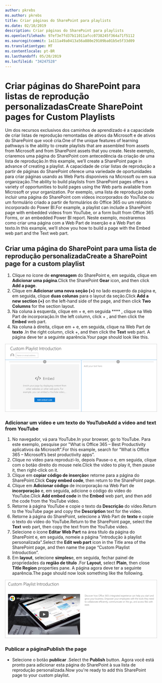 ```yaml
---
author: pkrebs
ms.author: pkrebs
title: Criar páginas do SharePoint para playlists
ms.date: 02/10/2019
description: Criar páginas do SharePoint para playlists
ms.openlocfilehash: 97ef3e7fd37b11011afcc0738245f364a71f5112
ms.sourcegitcommit: 1a111a49a0413a56a880e29109ba01b5e5f33d09
ms.translationtype: MT
ms.contentlocale: pt-BR
ms.lasthandoff: 05/20/2019
ms.locfileid: "34247528"
---
```

# <a name="create-sharepoint-pages-for-custom-playlists"></a><span data-ttu-id="aeb5c-103">Criar páginas do SharePoint para listas de reprodução personalizadas</span><span class="sxs-lookup"><span data-stu-id="aeb5c-103">Create SharePoint pages for Custom Playlists</span></span>

<span data-ttu-id="aeb5c-104">Um dos recursos exclusivos dos caminhos de aprendizado é a capacidade de criar listas de reprodução remontadas de ativos da Microsoft e de ativos do SharePoint que você cria.</span><span class="sxs-lookup"><span data-stu-id="aeb5c-104">One of the unique features of learning pathways is the ability to create playlists that are assembled from assets from Microsoft and from SharePoint assets that you create.</span></span> <span data-ttu-id="aeb5c-105">Neste exemplo, criaremos uma página do SharePoint com antecedência da criação de uma lista de reprodução.</span><span class="sxs-lookup"><span data-stu-id="aeb5c-105">In this example, we’ll create a SharePoint page in advance of creating a playlist.</span></span> <span data-ttu-id="aeb5c-106">A capacidade de criar listas de reprodução a partir de páginas do SharePoint oferece uma variedade de oportunidades para criar páginas usando as Web Parts disponíveis na Microsoft ou em sua organização.</span><span class="sxs-lookup"><span data-stu-id="aeb5c-106">The ability to build playlists from SharePoint pages offers a variety of opportunities to build pages using the Web parts available from Microsoft or your organization.</span></span> <span data-ttu-id="aeb5c-107">Por exemplo, uma lista de reprodução pode incluir uma página do SharePoint com vídeos incorporados do YouTube ou um formulário criado a partir de formulários do Office 365 ou um relatório incorporado do Power BI.</span><span class="sxs-lookup"><span data-stu-id="aeb5c-107">For example, a playlist can include a SharePoint page with embedded videos from YouTube, or a form built from Office 365 Forms, or an embedded Power BI report.</span></span> <span data-ttu-id="aeb5c-108">Neste exemplo, mostraremos como criar uma página com a Web Part de inserção e a Web Part de texto.</span><span class="sxs-lookup"><span data-stu-id="aeb5c-108">In this example, we’ll show you how to build a page with the Embed web part and the Text web part.</span></span>  

## <a name="create-a-sharepoint-page-for-a-custom-playlist"></a><span data-ttu-id="aeb5c-109">Criar uma página do SharePoint para uma lista de reprodução personalizada</span><span class="sxs-lookup"><span data-stu-id="aeb5c-109">Create a SharePoint page for a custom playlist</span></span>

1. <span data-ttu-id="aeb5c-110">Clique no ícone de **engrenagem** do SharePoint e, em seguida, clique em **Adicionar uma página**.</span><span class="sxs-lookup"><span data-stu-id="aeb5c-110">Click the SharePoint **Gear** icon, and then click **Add a page**.</span></span>
2. <span data-ttu-id="aeb5c-111">Clique em **Adicionar uma nova seção (+)** no lado esquerdo da página e, em seguida, clique **duas colunas** para o layout da seção.</span><span class="sxs-lookup"><span data-stu-id="aeb5c-111">Click **Add a new section (+)** on the left-hand side of the page, and then click **Two Columns** for the section layout.</span></span>
3. <span data-ttu-id="aeb5c-112">Na coluna à esquerda, clique em + e, em seguida \*\*\*\* , clique na Web Part de incorporação.</span><span class="sxs-lookup"><span data-stu-id="aeb5c-112">In the left column, click + , and then click the **Embed** web part.</span></span> 
4. <span data-ttu-id="aeb5c-113">Na coluna à direita, clique em + e, em seguida, clique na Web Part de **texto** .</span><span class="sxs-lookup"><span data-stu-id="aeb5c-113">In the right column, click +, and then click the **Text** web part.</span></span> <span data-ttu-id="aeb5c-114">A página deve ter a seguinte aparência.</span><span class="sxs-lookup"><span data-stu-id="aeb5c-114">Your page should look like this.</span></span>

![CG-pagenewstart. png](media/cg-pagenewstart.png)

### <a name="add-a-video-and-text-from-youtube"></a><span data-ttu-id="aeb5c-116">Adicionar um vídeo e um texto do YouTube</span><span class="sxs-lookup"><span data-stu-id="aeb5c-116">Add a video and text from YouTube</span></span>

1. <span data-ttu-id="aeb5c-117">No navegador, vá para YouTube.</span><span class="sxs-lookup"><span data-stu-id="aeb5c-117">In your browser, go to YouTube.</span></span> <span data-ttu-id="aeb5c-118">Para este exemplo, pesquise por "What is Office 365 – Best Productivity aplicativos da Microsoft".</span><span class="sxs-lookup"><span data-stu-id="aeb5c-118">For this example, search for “What is Office 365 – Microsoft’s best productivity apps”.</span></span>
2. <span data-ttu-id="aeb5c-119">Clique no vídeo para reproduzi-lo, depois Pause-o e, em seguida, clique com o botão direito do mouse nele.</span><span class="sxs-lookup"><span data-stu-id="aeb5c-119">Click the video to play it, then pause it, then right-click on it.</span></span> 
3. <span data-ttu-id="aeb5c-120">Clique em **copiar código de inserção**e retorne para a página do SharePoint.</span><span class="sxs-lookup"><span data-stu-id="aeb5c-120">Click **Copy embed code**, then return to the SharePoint page.</span></span> 
4. <span data-ttu-id="aeb5c-121">Clique em **Adicionar código** de incorporação na Web Part de **incorporação** e, em seguida, adicione o código do vídeo do YouTube.</span><span class="sxs-lookup"><span data-stu-id="aeb5c-121">Click **Add embed code** in the **Embed** web part, and then add the code from the YouTube video.</span></span>
5. <span data-ttu-id="aeb5c-122">Retorne à página YouTube e copie o texto da **Descrição** do vídeo.</span><span class="sxs-lookup"><span data-stu-id="aeb5c-122">Return to the YouTube page and copy the **Description** text for the video.</span></span> 
6. <span data-ttu-id="aeb5c-123">Retorne à página do SharePoint, selecione a Web Part de **texto** e copie o texto do vídeo do YouTube.</span><span class="sxs-lookup"><span data-stu-id="aeb5c-123">Return to the SharePoint page, select the **Text** web part, then copy the text from the YouTube video.</span></span>
7. <span data-ttu-id="aeb5c-124">Selecione o ícone **Editar Web Part** na área título da página do SharePoint e, em seguida, nomeie a página "introdução à playlist personalizada".</span><span class="sxs-lookup"><span data-stu-id="aeb5c-124">Select the **Edit web part** icon  in the Title area of the SharePoint page, and then name the page “Custom Playlist Introduction”.</span></span> 
8. <span data-ttu-id="aeb5c-125">Em **layout**, selecione **simples**e, em seguida, fechar painel de propriedades da **região de título** .</span><span class="sxs-lookup"><span data-stu-id="aeb5c-125">For **Layout**, select **Plain**, then close **Title Region** properties pane.</span></span> <span data-ttu-id="aeb5c-126">A página agora deve ter a seguinte aparência.</span><span class="sxs-lookup"><span data-stu-id="aeb5c-126">The page should now look something like the following.</span></span> 

![CG-pagenewfinish. png](media/cg-pagenewfinish.png)

### <a name="publish-the-page"></a><span data-ttu-id="aeb5c-128">Publicar a página</span><span class="sxs-lookup"><span data-stu-id="aeb5c-128">Publish the page</span></span>

- <span data-ttu-id="aeb5c-129">Selecione o botão **publicar** .</span><span class="sxs-lookup"><span data-stu-id="aeb5c-129">Select the **Publish** button.</span></span> <span data-ttu-id="aeb5c-130">Agora você está pronto para adicionar esta página do SharePoint à sua lista de reprodução personalizada.</span><span class="sxs-lookup"><span data-stu-id="aeb5c-130">Now you're ready to add this SharePoint page to your custom playlist.</span></span> 